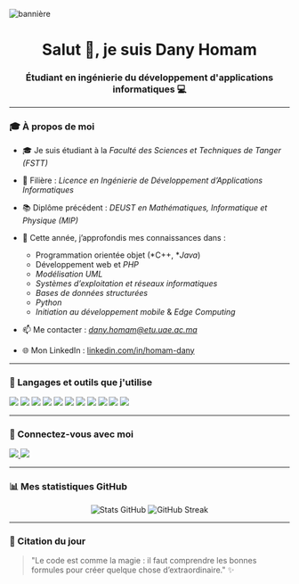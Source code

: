 <!-- Bannière ou image d'accueil -->
![bannière](https://i.imgur.com/qRRMgth.png)

<h1 align="center">Salut 👋, je suis Dany Homam</h1>
<h3 align="center">Étudiant en ingénierie du développement d'applications informatiques 💻</h3>

---

### 🎓 À propos de moi

- 🎓 Je suis étudiant à la *Faculté des Sciences et Techniques de Tanger (FSTT)*  
- 🧠 Filière : *Licence en Ingénierie de Développement d’Applications Informatiques*  
- 📚 Diplôme précédent : *DEUST en Mathématiques, Informatique et Physique (MIP)*  
- 🌱 Cette année, j’approfondis mes connaissances dans :
  - Programmation orientée objet (*C++, **Java*)  
  - Développement web et *PHP*  
  - *Modélisation UML*  
  - *Systèmes d’exploitation et réseaux informatiques*  
  - *Bases de données structurées*  
  - *Python*  
  - *Initiation au développement mobile* & *Edge Computing*

- 📫 Me contacter : *dany.homam@etu.uae.ac.ma*  
- 🌐 Mon LinkedIn : [linkedin.com/in/homam-dany](https://www.linkedin.com/in/homam-dany-2047a7189)

---

### 🚀 Langages et outils que j'utilise
<p align="left">
  <img src="https://img.shields.io/badge/C++-00599C?style=flat&logo=cplusplus&logoColor=white"/>
  <img src="https://img.shields.io/badge/Java-007396?style=flat&logo=java&logoColor=white"/>
  <img src="https://img.shields.io/badge/PHP-777BB4?style=flat&logo=php&logoColor=white"/>
  <img src="https://img.shields.io/badge/Python-3776AB?style=flat&logo=python&logoColor=white"/>
  <img src="https://img.shields.io/badge/HTML5-E34F26?style=flat&logo=html5&logoColor=white"/>
  <img src="https://img.shields.io/badge/CSS3-1572B6?style=flat&logo=css3&logoColor=white"/>
  <img src="https://img.shields.io/badge/Bootstrap-563D7C?style=flat&logo=bootstrap&logoColor=white"/>
  <img src="https://img.shields.io/badge/MySQL-4479A1?style=flat&logo=mysql&logoColor=white"/>
  <img src="https://img.shields.io/badge/Linux-FCC624?style=flat&logo=linux&logoColor=black"/>
  <img src="https://img.shields.io/badge/UML-02569B?style=flat&logo=uml&logoColor=white"/>
  <img src="https://img.shields.io/badge/Android-3DDC84?style=flat&logo=android&logoColor=white"/>
</p>

---

### 🤝 Connectez-vous avec moi
<p align="left">
  <a href="https://www.linkedin.com/in/homam-dany-2047a7189" target="_blank">
    <img src="https://img.shields.io/badge/LinkedIn-0A66C2?style=flat&logo=linkedin&logoColor=white"/>
  </a>
  <a href="mailto:dany.homam@etu.uae.ac.ma">
    <img src="https://img.shields.io/badge/Email-D14836?style=flat&logo=gmail&logoColor=white"/>
  </a>
</p>

---

### 📊 Mes statistiques GitHub
<p align="center">
  <img src="https://github-readme-stats.vercel.app/api?username=danyhomam-sketch&show_icons=true&theme=tokyonight" alt="Stats GitHub"/>
  <img src="https://github-readme-streak-stats.herokuapp.com/?user=danyhomam-sketch&theme=tokyonight" alt="GitHub Streak"/>
</p>

---

### 💬 Citation du jour
> "Le code est comme la magie : il faut comprendre les bonnes formules pour créer quelque chose d’extraordinaire." ✨
